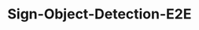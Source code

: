 # Sign-Object-Detection-E2E

<!-- conda create -n signLang python=3.7 -y -->

<!-- conda activate signLang -->